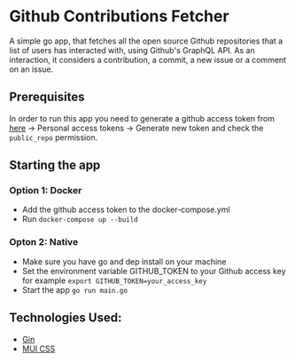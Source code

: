 # Github Contributions Fetcher

A simple go app, that fetches all the open source Github repositories that a list of users has interacted with, using Github's GraphQL API. As an interaction, it considers a contribution, a commit, a new issue or a comment on an issue.

## Prerequisites

In order to run this app you need to generate a github access token from [here](https://github.com/settings/tokens) -> Personal access tokens -> Generate new token and check the `public_repo` permission.

## Starting the app

### Option 1: Docker

* Add the github access token to the docker-compose.yml
* Run `docker-compose up --build`

### Opton 2: Native

* Make sure you have go and dep install on your machine
* Set the environment variable GITHUB_TOKEN to your Github access key for example `export GITHUB_TOKEN=your_access_key`
* Start the app `go run main.go`

## Technologies Used:

* [Gin](https://gin-gonic.github.io/gin/)
* [MUI CSS](https://www.muicss.com/)
